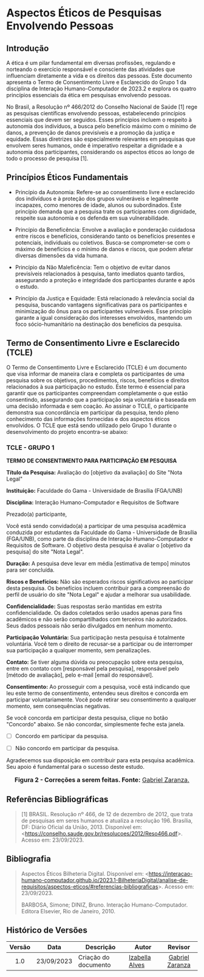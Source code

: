 # Aspectos Éticos de Pesquisas Envolvendo Pessoas
## Introdução
A ética é um pilar fundamental em diversas profissões, regulando e norteando o exercício responsável e consciente das atividades que influenciam diretamente a vida e os direitos das pessoas. Este documento apresenta o Termo de Consentimento Livre e Esclarecido do Grupo 1 da disciplina de Interação Humano-Computador de 2023.2 e explora os quatro princípios essenciais da ética em pesquisas envolvendo pessoas.

No Brasil, a Resolução nº 466/2012 do Conselho Nacional de Saúde [1] rege as pesquisas científicas envolvendo pessoas, estabelecendo princípios essenciais que devem ser seguidos. Esses princípios incluem o respeito à autonomia dos indivíduos, a busca pelo benefício máximo com o mínimo de danos, a prevenção de danos previsíveis e a promoção da justiça e equidade. Essas diretrizes são especialmente relevantes em pesquisas que envolvem seres humanos, onde é imperativo respeitar a dignidade e a autonomia dos participantes, considerando os aspectos éticos ao longo de todo o processo de pesquisa [1].
## Princípios Éticos Fundamentais
- Princípio da Autonomia: Refere-se ao consentimento livre e esclarecido dos indivíduos e à proteção dos grupos vulneráveis e legalmente incapazes, como menores de idade, alunos ou subordinados. Este princípio demanda que a pesquisa trate os participantes com dignidade, respeite sua autonomia e os defenda em sua vulnerabilidade.

- Princípio da Beneficência: Envolve a avaliação e ponderação cuidadosa entre riscos e benefícios, considerando tanto os benefícios presentes e potenciais, individuais ou coletivos. Busca-se comprometer-se com o máximo de benefícios e o mínimo de danos e riscos, que podem afetar diversas dimensões da vida humana.

- Princípio da Não Maleficência: Tem o objetivo de evitar danos previsíveis relacionados à pesquisa, tanto imediatos quanto tardios, assegurando a proteção e integridade dos participantes durante e após o estudo.

- Princípio da Justiça e Equidade: Está relacionado à relevância social da pesquisa, buscando vantagens significativas para os participantes e minimização do ônus para os participantes vulneráveis. Esse princípio garante a igual consideração dos interesses envolvidos, mantendo um foco sócio-humanitário na destinação dos benefícios da pesquisa.

## Termo de Consentimento Livre e Esclarecido (TCLE)
O Termo de Consentimento Livre e Esclarecido (TCLE) é um documento que visa informar de maneira clara e completa os participantes de uma pesquisa sobre os objetivos, procedimentos, riscos, benefícios e direitos relacionados à sua participação no estudo. Este termo é essencial para garantir que os participantes compreendam completamente o que estão consentindo, assegurando que a participação seja voluntária e baseada em uma decisão informada e sem coação. Ao assinar o TCLE, o participante demonstra sua concordância em participar da pesquisa, tendo pleno conhecimento das informações fornecidas e dos aspectos éticos envolvidos.
O TCLE que está sendo utilizado pelo Grupo 1 durante o desenvolvimento do projeto encontra-se abaixo:

### TCLE - GRUPO 1

 
**TERMO DE CONSENTIMENTO PARA PARTICIPAÇÃO EM PESQUISA**

**Título da Pesquisa:** Avaliação do [objetivo da avaliação] do Site "Nota Legal"

**Instituição:** Faculdade do Gama - Universidade de Brasília (FGA/UNB)

**Disciplina:** Interação Humano-Computador e Requisitos de Software

Prezado(a) participante,

Você está sendo convidado(a) a participar de uma pesquisa acadêmica conduzida por estudantes da Faculdade do Gama - Universidade de Brasília (FGA/UNB), como parte da disciplina de Interação Humano-Computador e Requisitos de Software. O objetivo desta pesquisa é avaliar o [objetivo da pesquisa] do site "Nota Legal".

**Duração:** A pesquisa deve levar em média [estimativa de tempo] minutos para ser concluída.

**Riscos e Benefícios:** Não são esperados riscos significativos ao participar desta pesquisa. Os benefícios incluem contribuir para a compreensão do perfil de usuário do site "Nota Legal" e ajudar a melhorar sua usabilidade.

**Confidencialidade:** Suas respostas serão mantidas em estrita confidencialidade. Os dados coletados serão usados apenas para fins acadêmicos e não serão compartilhados com terceiros não autorizados. Seus dados pessoais não serão divulgados em nenhum momento.

**Participação Voluntária:** Sua participação nesta pesquisa é totalmente voluntária. Você tem o direito de recusar-se a participar ou de interromper sua participação a qualquer momento, sem penalizações.

**Contato:**
Se tiver alguma dúvida ou preocupação sobre esta pesquisa, entre em contato com [responsável pela pesquisa], responsável pelo [método de avaliação], pelo e-mail [email do responsável].

**Consentimento:** Ao prosseguir com a pesquisa, você está indicando que leu este termo de consentimento, entendeu seus direitos e concorda em participar voluntariamente. Você pode retirar seu consentimento a qualquer momento, sem consequências negativas.

Se você concorda em participar desta pesquisa, clique no botão "Concordo" abaixo. Se não concordar, simplesmente feche esta janela.

- [ ] Concordo em participar da pesquisa.

- [ ] Não concordo em participar da pesquisa.
 
Agradecemos sua disposição em contribuir para esta pesquisa acadêmica. Seu apoio é fundamental para o sucesso deste estudo.

<div align="center">
<font size="3"><p style="text-align: center"><b>Figura 2 - Correções a serem feitas. Fonte:</b> <a href="https://github.com/gzaranza">Gabriel Zaranza.</a></b></p></font>

</div>

## Referências Bibliográficas
> [1] BRASIL. Resolução nº 466, de 12 de dezembro de 2012, que trata de pesquisas em seres humanos e atualiza a resolução 196. Brasília, DF: Diário Oficial da União, 2013. Disponível em: <<https://conselho.saude.gov.br/resolucoes/2012/Reso466.pdf>>. Acesso em: 23/09/2023.
> 
## Bibliografia
> Aspectos Éticos Bilheteria Digital. Disponível em: <<https://interacao-humano-computador.github.io/2023.1-BilheteriaDigital/analise-de-requisitos/aspectos-eticos/#referencias-bibliograficas>>. Acesso em: 23/09/2023.
> 
> BARBOSA, Simone; DINIZ, Bruno. Interação Humano-Computador. Editora Elsevier, Rio de Janeiro, 2010.
>

## Histórico de Versões
|Versão|Data|Descrição|Autor|Revisor|
|:----:|----|---------|-----|:-------:|
|1.0|23/09/2023|Criação do documento|[Izabella Alves](https://github.com/izabellaalves)|[Gabriel Zaranza](https://github.com/GZaranza)|
